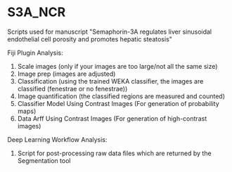 # S3A_NCR
Scripts used for manuscript "Semaphorin-3A regulates liver sinusoidal endothelial cell porosity and promotes hepatic steatosis"

Fiji Plugin Analysis:
1. Scale images (only if your images are too large/not all the same size)
2. Image prep (images are adjusted)
3. Classification (using the trained WEKA classifier, the images are classified (fenestrae or no fenestrae))
4. Image quantification (the classified regions are measured and counted)
5. Classifier Model Using Contrast Images (For generation of probability maps)
6. Data Arff Using Contrast Images (For generation of high-contrast images)

Deep Learning Workflow Analysis:
1. Script for post-processing raw data files which are returned by the Segmentation tool
